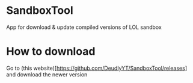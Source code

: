 # SandboxTool

App for download & update compiled versions of LOL sandbox 

# How to download

Go to (this website)[https://github.com/DeudlyYT/SandboxTool/releases] and download the newer version
